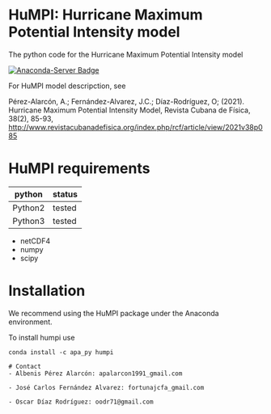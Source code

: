 # HuMPI: Hurricane Maximum Potential Intensity model
The python code for the Hurricane Maximum Potential Intensity model

[![Anaconda-Server Badge](https://anaconda.org/apa_py/humpi/badges/version.svg)](https://anaconda.org/apa_py/humpi)

For HuMPI model descripction, see

Pérez-Alarcón, A.; Fernández-Alvarez, J.C.; Díaz-Rodríguez, O; (2021). Hurricane Maximum Potential Intensity Model, Revista Cubana de Física, 38(2), 85-93, http://www.revistacubanadefisica.org/index.php/rcf/article/view/2021v38p085

# HuMPI requirements


<table>
<thead>
<tr>
<th>python</th>
<th>status</th>
</tr>
</thead>
<tbody>
<tr>
<td>Python2</td>
<td> tested</td>
</tr>
<tr>
<td>Python3</td>
<td> tested</td>
</tr>
</tbody>
</table>

*  netCDF4
*  numpy 
*  scipy 

# Installation

We recommend using the HuMPI package under the Anaconda environment.

To install humpi use  
```
conda install -c apa_py humpi

# Contact
- Albenis Pérez Alarcón: apalarcon1991_gmail.com

- José Carlos Fernández Alvarez: fortunajcfa_gmail.com

- Oscar Díaz Rodríguez: oodr71@gmail.com
